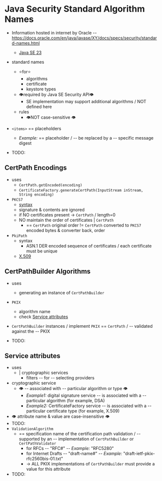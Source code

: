 # Java Security Standard Algorithm Names
* Information hosted in internet by Oracle -- https://docs.oracle.com/en/java/javase/XY/docs/specs/security/standard-names.html
  * [Java SE 23](https://docs.oracle.com/en/java/javase/23/docs/specs/security/standard-names.html)
* standard names 
  * ⭐for⭐
    * algorithms
    * certificate
    * keystore types
  * 👁️required by Java SE Security API👁️
    * SE implementation may support additional algorithms / NOT defined here
  * rules
    * 👁️NOT case-sensitive 👁️
* `<items>` == placeholders
  * _Example:_ <digest> == placeholder / -- be replaced by a -- specific message digest

* TODO:

## **CertPath Encodings**
* uses
  * `CertPath.getEncoded(encoding)`
  * `CertificateFactory.generateCertPath(InputStream inStream, String encoding)`
* `PKCS7`
  * [syntax](https://www.rfc-editor.org/rfc/rfc2315.txt)
  * signature & contents are ignored
  * if NO certificates present -> `CertPath` / length=0
  * NO maintain the order of certificates | `CertPath`
    * == `CertPath` original order != `CertPath` converted to `PKCS7` encoded bytes & converter back, order  
* `PkiPath`
  * syntax
    * ASN.1 DER encoded sequence of certificates / each certificate must be unique
  * [X.509](https://www.itu.int/rec/T-REC-X.509/en)

## **CertPathBuilder Algorithms**
* uses
  * generating an instance of `CertPathBuilder`
* `PKIX`
  * algorithm name
  * check [Service attributes](#service-attributes)
* `CertPathBuilder` instances / implement `PKIX` == `CertPath` / -- validated against the -- PKIX 

* TODO:

## Service attributes
* uses 
  * | cryptographic services
    * filters -- for -- selecting providers
* cryptographic service
  * 👁️ -- associated with -- particular algorithm or type 👁️
    * _Example1:_ digital signature service -- is associated with a -- particular algorithm (for example, DSA)
    * _Example2:_ CertificateFactory service -- is associated with a -- particular certificate type (for example, X.509)
* 👁️ attribute name & value are case-insensitive 👁️
* TODO:
* `ValidationAlgorithm`
  * == specification name of the certification path validation / -- supported by an -- implementation of `CertPathBuilder` or `CertPathValidator`
    * for RFCs -- "RFC#" -- _Example:_ "RFC5280"
    * for Internet Drafts -- "draft-name#" -- _Example:_ "draft-ietf-pkix-rfc2560bis-01.txt"
    * -> ALL PKIX implementations of `CertPathBuilder` must provide a value for this attribute
* TODO:
